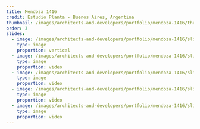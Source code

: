 ```yaml
---
title: Mendoza 1416
credit: Estudio Planta - Buenos Aires, Argentina
thumbnail: /images/architects-and-developers/portfolio/mendoza-1416/thumbnail.jpg
order: 3
slides:
  - image: /images/architects-and-developers/portfolio/mendoza-1416/slide-1.jpg
    type: image
    proportion: vertical
  - image: /images/architects-and-developers/portfolio/mendoza-1416/slide-2.jpg
    type: image
    proportion: video
  - image: /images/architects-and-developers/portfolio/mendoza-1416/slide-3.jpg
    type: image
    proportion: video
  - image: /images/architects-and-developers/portfolio/mendoza-1416/slide-4.jpg
    type: image
    proportion: video
  - image: /images/architects-and-developers/portfolio/mendoza-1416/slide-7.jpg
    type: image
    proportion: video
---
```

